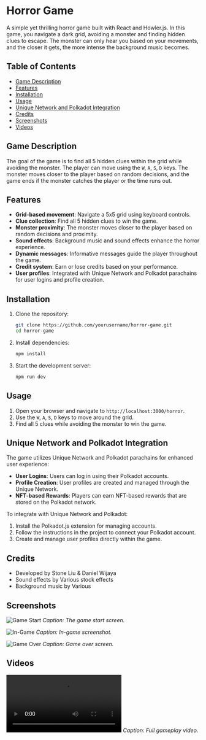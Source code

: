 # Horror Game

A simple yet thrilling horror game built with React and Howler.js. In this game, you navigate a dark grid, avoiding a monster and finding hidden clues to escape. The monster can only hear you based on your movements, and the closer it gets, the more intense the background music becomes.

## Table of Contents

- [Game Description](#game-description)
- [Features](#features)
- [Installation](#installation)
- [Usage](#usage)
- [Unique Network and Polkadot Integration](#unique-network-and-polkadot-integration)
- [Credits](#credits)
- [Screenshots](#screenshots)
- [Videos](#videos)

## Game Description

The goal of the game is to find all 5 hidden clues within the grid while avoiding the monster. The player can move using the `W`, `A`, `S`, `D` keys. The monster moves closer to the player based on random decisions, and the game ends if the monster catches the player or the time runs out.

## Features

- **Grid-based movement**: Navigate a 5x5 grid using keyboard controls.
- **Clue collection**: Find all 5 hidden clues to win the game.
- **Monster proximity**: The monster moves closer to the player based on random decisions and proximity.
- **Sound effects**: Background music and sound effects enhance the horror experience.
- **Dynamic messages**: Informative messages guide the player throughout the game.
- **Credit system**: Earn or lose credits based on your performance.
- **User profiles**: Integrated with Unique Network and Polkadot parachains for user logins and profile creation.

## Installation

1. Clone the repository:
    ```bash
    git clone https://github.com/yourusername/horror-game.git
    cd horror-game
    ```

2. Install dependencies:
    ```bash
    npm install
    ```

3. Start the development server:
    ```bash
    npm run dev
    ```

## Usage

1. Open your browser and navigate to `http://localhost:3000/horror`.
2. Use the `W`, `A`, `S`, `D` keys to move around the grid.
3. Find all 5 clues while avoiding the monster to win the game.

## Unique Network and Polkadot Integration

The game utilizes Unique Network and Polkadot parachains for enhanced user experience:

- **User Logins**: Users can log in using their Polkadot accounts.
- **Profile Creation**: User profiles are created and managed through the Unique Network.
- **NFT-based Rewards**: Players can earn NFT-based rewards that are stored on the Polkadot network.

To integrate with Unique Network and Polkadot:

1. Install the Polkadot.js extension for managing accounts.
2. Follow the instructions in the project to connect your Polkadot account.
3. Create and manage user profiles directly within the game.

## Credits

- Developed by Stone Liu & Daniel Wijaya
- Sound effects by Various stock effects
- Background music by Various

## Screenshots

![Game Start](./screenshots/game-start.png)
*Caption: The game start screen.*

![In-Game](./screenshots/in-game.png)
*Caption: In-game screenshot.*

![Game Over](./screenshots/game-over.png)
*Caption: Game over screen.*

## Videos

![Gameplay Video](./videos/gameplay-video.mp4)
*Caption: Full gameplay video.*

